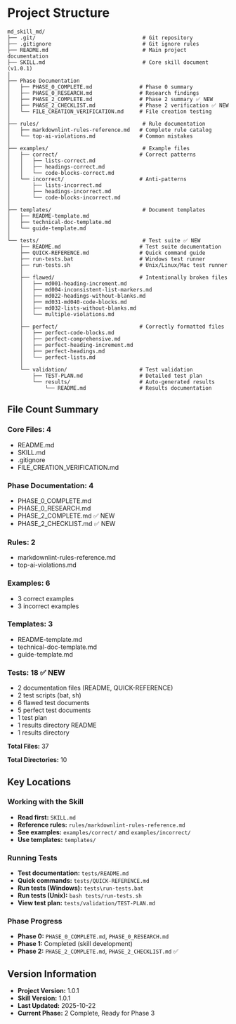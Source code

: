 # Project Structure

```text
md_skill_md/
├── .git/                                  # Git repository
├── .gitignore                             # Git ignore rules
├── README.md                              # Main project documentation
├── SKILL.md                               # Core skill document (v1.0.1)
│
├── Phase Documentation
│   ├── PHASE_0_COMPLETE.md               # Phase 0 summary
│   ├── PHASE_0_RESEARCH.md               # Research findings
│   ├── PHASE_2_COMPLETE.md               # Phase 2 summary ✅ NEW
│   ├── PHASE_2_CHECKLIST.md              # Phase 2 verification ✅ NEW
│   └── FILE_CREATION_VERIFICATION.md     # File creation testing
│
├── rules/                                 # Rule documentation
│   ├── markdownlint-rules-reference.md   # Complete rule catalog
│   └── top-ai-violations.md              # Common mistakes
│
├── examples/                              # Example files
│   ├── correct/                          # Correct patterns
│   │   ├── lists-correct.md
│   │   ├── headings-correct.md
│   │   └── code-blocks-correct.md
│   └── incorrect/                        # Anti-patterns
│       ├── lists-incorrect.md
│       ├── headings-incorrect.md
│       └── code-blocks-incorrect.md
│
├── templates/                             # Document templates
│   ├── README-template.md
│   ├── technical-doc-template.md
│   └── guide-template.md
│
└── tests/                                 # Test suite ✅ NEW
    ├── README.md                         # Test suite documentation
    ├── QUICK-REFERENCE.md                # Quick command guide
    ├── run-tests.bat                     # Windows test runner
    ├── run-tests.sh                      # Unix/Linux/Mac test runner
    │
    ├── flawed/                           # Intentionally broken files
    │   ├── md001-heading-increment.md
    │   ├── md004-inconsistent-list-markers.md
    │   ├── md022-headings-without-blanks.md
    │   ├── md031-md040-code-blocks.md
    │   ├── md032-lists-without-blanks.md
    │   └── multiple-violations.md
    │
    ├── perfect/                          # Correctly formatted files
    │   ├── perfect-code-blocks.md
    │   ├── perfect-comprehensive.md
    │   ├── perfect-heading-increment.md
    │   ├── perfect-headings.md
    │   └── perfect-lists.md
    │
    └── validation/                       # Test validation
        ├── TEST-PLAN.md                  # Detailed test plan
        └── results/                      # Auto-generated results
            └── README.md                 # Results documentation
```

## File Count Summary

### Core Files: 4

- README.md
- SKILL.md
- .gitignore
- FILE_CREATION_VERIFICATION.md

### Phase Documentation: 4

- PHASE_0_COMPLETE.md
- PHASE_0_RESEARCH.md
- PHASE_2_COMPLETE.md ✅ NEW
- PHASE_2_CHECKLIST.md ✅ NEW

### Rules: 2

- markdownlint-rules-reference.md
- top-ai-violations.md

### Examples: 6

- 3 correct examples
- 3 incorrect examples

### Templates: 3

- README-template.md
- technical-doc-template.md
- guide-template.md

### Tests: 18 ✅ NEW

- 2 documentation files (README, QUICK-REFERENCE)
- 2 test scripts (bat, sh)
- 6 flawed test documents
- 5 perfect test documents
- 1 test plan
- 1 results directory README
- 1 results directory

**Total Files:** 37

**Total Directories:** 10

## Key Locations

### Working with the Skill

- **Read first:** `SKILL.md`
- **Reference rules:** `rules/markdownlint-rules-reference.md`
- **See examples:** `examples/correct/` and `examples/incorrect/`
- **Use templates:** `templates/`

### Running Tests

- **Test documentation:** `tests/README.md`
- **Quick commands:** `tests/QUICK-REFERENCE.md`
- **Run tests (Windows):** `tests\run-tests.bat`
- **Run tests (Unix):** `bash tests/run-tests.sh`
- **View test plan:** `tests/validation/TEST-PLAN.md`

### Phase Progress

- **Phase 0:** `PHASE_0_COMPLETE.md`, `PHASE_0_RESEARCH.md`
- **Phase 1:** Completed (skill development)
- **Phase 2:** `PHASE_2_COMPLETE.md`, `PHASE_2_CHECKLIST.md` ✅

## Version Information

- **Project Version:** 1.0.1
- **Skill Version:** 1.0.1
- **Last Updated:** 2025-10-22
- **Current Phase:** 2 Complete, Ready for Phase 3
